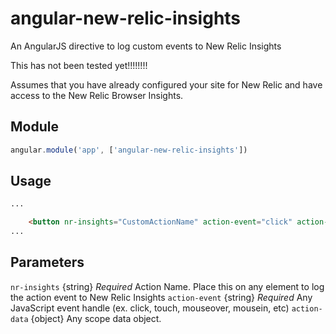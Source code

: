 angular-new-relic-insights
============================

An AngularJS directive to log custom events to New Relic Insights

This has not been tested yet!!!!!!!!

Assumes that you have already configured your site for New Relic and have access to the New Relic Browser Insights.


Module
--------

```javascript
angular.module('app', ['angular-new-relic-insights'])

```

Usage
---------

```html
...

	<button nr-insights="CustomActionName" action-event="click" action-data="yourData">Click Me</button>
...
```


Parameters
---------------

`nr-insights`  {string} *Required* Action Name.  Place this on any element to log the action event to New Relic Insights
`action-event` {string} *Required* Any JavaScript event handle (ex. click, touch, mouseover, mousein, etc)
`action-data`  {object} Any scope data object. 

